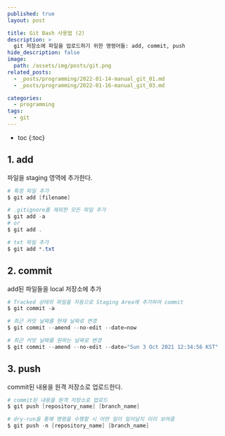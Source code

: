 ```yaml
---
published: true
layout: post

title: Git Bash 사용법 (2)
description: >
  git 저장소에 파일을 업로드하기 위한 명령어들: add, commit, push
hide_description: false
image: 
  path: /assets/img/posts/git.png
related_posts:
  - _posts/programming/2022-01-14-manual_git_01.md
  - _posts/programming/2022-01-16-manual_git_03.md

categories:
  - programming
tags:
  - git
---
```

* toc
{:toc}

## 1. add

파일을 staging 영역에 추가한다.

```powershell
# 특정 파일 추가
$ git add [filename]

# .gitignore를 제외한 모든 파일 추가
$ git add -a
# or
$ git add .

# txt 파일 추가
$ git add *.txt
```

## 2. commit

add된 파일들을 local 저장소에 추가

```powershell
# Tracked 상태의 파일을 자동으로 Staging Area에 추가하여 commit
$ git commit -a

# 최근 커밋 날짜를 현재 날짜로 변경
$ git commit --amend --no-edit --date=now

# 최근 커밋 날짜를 원하는 날짜로 변경
$ git commit --amend --no-edit --date="Sun 3 Oct 2021 12:34:56 KST"
```

## 3. push

commit된 내용을 원격 저장소로 업로드한다.

```powershell
# commit된 내용을 원격 저장소로 업로드
$ git push [repository_name] [branch_name]

# dry-run을 통해 명령을 수행할 시 어떤 일이 일어날지 미리 보여줌
$ git push -n [repository_name] [branch_name]
```